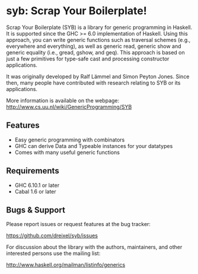 syb: Scrap Your Boilerplate!
================================================================================

Scrap Your Boilerplate (SYB) is a library for generic programming in Haskell. It 
is supported since the GHC >= 6.0 implementation of Haskell. Using this 
approach, you can write generic functions such as traversal schemes (e.g., 
everywhere and everything), as well as generic read, generic show and generic 
equality (i.e., gread, gshow, and geq). This approach is based on just a few 
primitives for type-safe cast and processing constructor applications. 

It was originally developed by Ralf Lämmel and Simon Peyton Jones. Since then,
many people have contributed with research relating to SYB or its applications. 

More information is available on the webpage: 
http://www.cs.uu.nl/wiki/GenericProgramming/SYB


Features
--------

* Easy generic programming with combinators
* GHC can derive Data and Typeable instances for your datatypes
* Comes with many useful generic functions


Requirements
------------

* GHC 6.10.1 or later
* Cabal 1.6 or later


Bugs & Support
--------------

Please report issues or request features at the bug tracker:

  https://github.com/dreixel/syb/issues

For discussion about the library with the authors, maintainers, and other
interested persons use the mailing list:

  http://www.haskell.org/mailman/listinfo/generics
